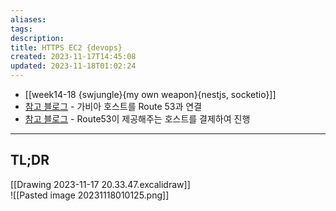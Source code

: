 ```yaml
---
aliases: 
tags: 
description:
title: HTTPS EC2 {devops}
created: 2023-11-17T14:45:08
updated: 2023-11-18T01:02:24
---
```

- [[week14-18 {swjungle}{my own weapon}{nestjs, socketio}]]
- [참고 블로그](https://velog.io/@server30sopt/EC2-HTTPS%EB%A1%9C-%EC%97%B0%EA%B2%B0%ED%95%98%EA%B8%B0) - 가비아 호스트를 Route 53과 연결
- [참고 블로그](https://it-eldorado.tistory.com/117) - Route53이 제공해주는 호스트를 결제하여 진행
___

## TL;DR

[[Drawing 2023-11-17 20.33.47.excalidraw]]  
![[Pasted image 20231118010125.png]]
